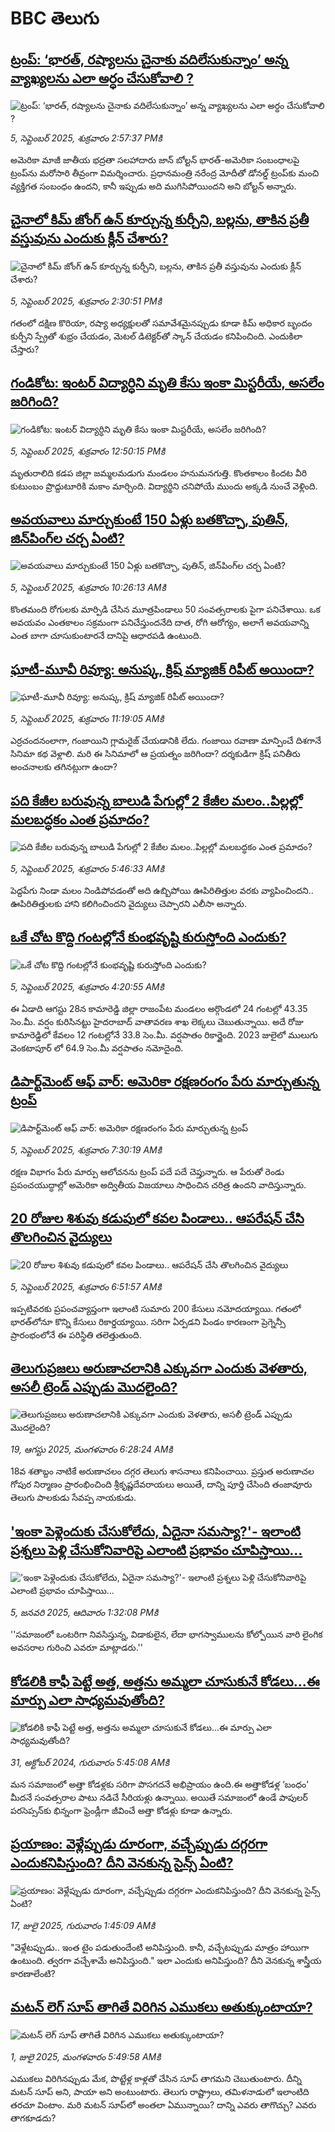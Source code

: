 # BBC తెలుగు## [ట్రంప్: ‘భారత్, రష్యాలను చైనాకు వదిలేసుకున్నాం’ అన్న వ్యాఖ్యలను ఎలా అర్ధం చేసుకోవాలి ?](https://www.bbc.com/telugu/articles/c5yg5l4159do?at_medium=RSS&at_campaign=rss?at_campaign=githubrss)![ట్రంప్: ‘భారత్, రష్యాలను చైనాకు వదిలేసుకున్నాం’ అన్న వ్యాఖ్యలను ఎలా అర్ధం చేసుకోవాలి ?](https://ichef.bbci.co.uk/ace/standard/240/cpsprodpb/fc14/live/7e5c5a70-8a6f-11f0-84c8-99de564f0440.jpg)_5, సెప్టెంబర్ 2025, శుక్రవారం 2:57:37 PMకి_అమెరికా మాజీ జాతీయ భద్రతా సలహాదారు జాన్ బోల్టన్ భారత్-అమెరికా సంబంధాలపై ట్రంప్‌ను మరోసారి తీవ్రంగా విమర్శించారు. ప్రధానమంత్రి నరేంద్ర మోదీతో డోనల్డ్ ట్రంప్‌కు మంచి వ్యక్తిగత సంబంధం ఉందని, కానీ ఇప్పుడు అది ముగిసిపోయిందని అని బోల్టన్ అన్నారు.## [చైనాలో కిమ్ జోంగ్ ఉన్ కూర్చున్న కుర్చీని, బల్లను, తాకిన ప్రతీ వస్తువును ఎందుకు క్లీన్ చేశారు?](https://www.bbc.com/telugu/articles/cly13qx750po?at_medium=RSS&at_campaign=rss?at_campaign=githubrss)![చైనాలో కిమ్ జోంగ్ ఉన్ కూర్చున్న కుర్చీని, బల్లను, తాకిన ప్రతీ వస్తువును ఎందుకు క్లీన్ చేశారు?](https://ichef.bbci.co.uk/ace/ws/240/cpsprodpb/ff4d/live/06a542c0-8a61-11f0-9cf6-cbf3e73ce2b9.jpg)_5, సెప్టెంబర్ 2025, శుక్రవారం 2:30:51 PMకి_గతంలో దక్షిణ కొరియా, రష్యా అధ్యక్షులతో సమావేశమైనప్పుడు కూడా కిమ్ అధికార బృందం కుర్చీని స్ప్రేతో శుభ్రం చేయడం, మెటల్ డిటెక్టర్‌తో స్కాన్ చేయడం కనిపించింది. ఎందుకిలా చేస్తారు?## [గండికోట: ఇంటర్ విద్యార్ధిని మృతి కేసు ఇంకా మిస్టరీయే, అసలేం జరిగింది?](https://www.bbc.com/telugu/articles/c4g75053nlko?at_medium=RSS&at_campaign=rss?at_campaign=githubrss)![గండికోట: ఇంటర్ విద్యార్ధిని మృతి కేసు ఇంకా మిస్టరీయే, అసలేం జరిగింది?](https://ichef.bbci.co.uk/ace/ws/240/cpsprodpb/c9e7/live/67caf5f0-8aba-11f0-8498-d3ef7fc40ac9.png)_5, సెప్టెంబర్ 2025, శుక్రవారం 12:50:15 PMకి_మృతురాలిది కడప జిల్లా జమ్మలమడుగు మండలం హనుమనగుత్తి. కొంతకాలం కిందట వీరి కుటుంబం ప్రొద్దుటూరికి మకాం మార్చింది. విద్యార్థిని చనిపోయే ముందు అక్కడి నుంచే వెళ్లింది.## [అవయవాలు మార్చుకుంటే 150 ఏళ్లు బతకొచ్చా, పుతిన్, జిన్‌పింగ్‌ల చర్చ ఏంటి?](https://www.bbc.com/telugu/articles/cgj147x7dg4o?at_medium=RSS&at_campaign=rss?at_campaign=githubrss)![అవయవాలు మార్చుకుంటే 150 ఏళ్లు బతకొచ్చా, పుతిన్, జిన్‌పింగ్‌ల చర్చ ఏంటి?](https://ichef.bbci.co.uk/ace/ws/240/cpsprodpb/de08/live/9bf91550-8a29-11f0-b917-03bcebef22ec.jpg)_5, సెప్టెంబర్ 2025, శుక్రవారం 10:26:13 AMకి_కొంతమంది రోగులకు  మార్పిడి చేసిన మూత్రపిండాలు 50 సంవత్సరాలకు పైగా పనిచేశాయి. ఒక అవయవం ఎంతకాలం సక్రమంగా పనిచేస్తుందనేది దాత,  రోగి ఆరోగ్యం, అలాగే అవయవాన్ని ఎంత బాగా చూసుకుంటారనే దానిపై ఆధారపడి ఉంటుంది.## [ఘాటీ-మూవీ రివ్యూ: అనుష్క, క్రిష్ మ్యాజిక్ రిపీట్ అయిందా? ](https://www.bbc.com/telugu/articles/c4gj498m529o?at_medium=RSS&at_campaign=rss?at_campaign=githubrss)![ఘాటీ-మూవీ రివ్యూ: అనుష్క, క్రిష్ మ్యాజిక్ రిపీట్ అయిందా? ](https://ichef.bbci.co.uk/ace/ws/240/cpsprodpb/0e88/live/1233b670-8a49-11f0-94f4-77b666520245.jpg)_5, సెప్టెంబర్ 2025, శుక్రవారం 11:19:05 AMకి_ఎర్ర‌చంద‌నంలాగా, గంజాయిని గ్లామ‌రైజ్ చేయ‌డానికి లేదు. గంజాయి ర‌వాణా మాన్పించే దిశ‌గానే సినిమా క‌థ వెళ్లాలి. మరి ఈ సినిమాలో ఆ ప్రయత్నం జరిగిందా? దర్శకుడిగా క్రిష్ పనితీరు అంచనాలకు తగినట్లుగా ఉందా?## [పది కేజీల బరువున్న బాలుడి పేగుల్లో 2 కేజీల మలం..పిల్లల్లో మలబద్ధకం ఎంత ప్రమాదం?](https://www.bbc.com/telugu/articles/cp98r9mze82o?at_medium=RSS&at_campaign=rss?at_campaign=githubrss)![పది కేజీల బరువున్న బాలుడి పేగుల్లో 2 కేజీల మలం..పిల్లల్లో మలబద్ధకం ఎంత ప్రమాదం?](https://ichef.bbci.co.uk/ace/ws/240/cpsprodpb/dd7d/live/f407d700-89f6-11f0-8b89-63b65a725c79.jpg)_5, సెప్టెంబర్ 2025, శుక్రవారం 5:46:33 AMకి_పెద్దపేగు నిండా మలం నిండిపోవడంతో అది ఉబ్బిపోయి ఊపిరితిత్తుల వరకు వ్యాపించిందని.. ఊపిరితిత్తులకు హాని కలిగించిందని వైద్యులు చెప్పారని ఎలీసా అన్నారు.## [ఒకే చోట కొద్ది గంటల్లోనే కుంభవృష్టి కురుస్తోంది ఎందుకు?](https://www.bbc.com/telugu/articles/cq8e21x5zd5o?at_medium=RSS&at_campaign=rss?at_campaign=githubrss)![ఒకే చోట కొద్ది గంటల్లోనే కుంభవృష్టి కురుస్తోంది ఎందుకు?](https://ichef.bbci.co.uk/ace/ws/240/cpsprodpb/6c75/live/72d8a350-8a12-11f0-8f99-19d785a353af.jpg)_5, సెప్టెంబర్ 2025, శుక్రవారం 4:20:55 AMకి_ఈ ఏడాది ఆగస్టు 28న కామారెడ్డి జిల్లా రాజంపేట మండలం అర్గొండలో 24 గంటల్లో 43.35 సెం.మీ. వర్షం కురిసినట్టు హైదరాబాద్ వాతావరణ శాఖ లెక్కలు చెబుతున్నాయి.
అదే రోజు కామారెడ్డిలో కేవలం 12 గంటల్లోనే 33.8 సెం.మీ. వర్షపాతం రికార్డైంది.
2023 జులైలో ములుగు వెంకటాపూర్ లో 64.9 సెం.మీ వర్షపాతం నమోదైంది.## [డిపార్ట్‌మెంట్ ఆఫ్ వార్: అమెరికా రక్షణరంగం పేరు మార్చుతున్న ట్రంప్](https://www.bbc.com/telugu/articles/cly0v2xpzzpo?at_medium=RSS&at_campaign=rss?at_campaign=githubrss)![డిపార్ట్‌మెంట్ ఆఫ్ వార్: అమెరికా రక్షణరంగం పేరు మార్చుతున్న ట్రంప్](https://ichef.bbci.co.uk/ace/ws/240/cpsprodpb/0d9c/live/5bc510f0-8a25-11f0-b917-03bcebef22ec.jpg)_5, సెప్టెంబర్ 2025, శుక్రవారం 7:30:19 AMకి_రక్షణ విభాగం పేరు మార్పు ఆలోచనను ట్రంప్ పదే పదే చెప్తున్నారు. ఆ పేరుతో రెండు ప్రపంచయుద్ధాల్లో అమెరికా అద్వితీయ విజయాలు సాధించిన చరిత్ర ఉందని వాదిస్తున్నారు.## [20 రోజుల శిశువు కడుపులో కవల పిండాలు.. ఆపరేషన్ చేసి తొలగించిన వైద్యులు](https://www.bbc.com/telugu/articles/c4gklzwl4wdo?at_medium=RSS&at_campaign=rss?at_campaign=githubrss)![20 రోజుల శిశువు కడుపులో కవల పిండాలు.. ఆపరేషన్ చేసి తొలగించిన వైద్యులు](https://ichef.bbci.co.uk/ace/ws/240/cpsprodpb/7e89/live/d6d2ce80-8a03-11f0-84c8-99de564f0440.jpg)_5, సెప్టెంబర్ 2025, శుక్రవారం 6:51:57 AMకి_ఇప్పటివరకు ప్రపంచవ్యాప్తంగా ఇలాంటి సుమారు 200 కేసులు నమోదయ్యాయి. గతంలో భారత్‌లోనూ కొన్ని కేసులు రికార్డయ్యాయి. 
సరిగా ఏర్పడని పిండం కారణంగా ప్రెగ్నెన్సీ ప్రారంభంలోనే ఈ పరిస్థితి తలెత్తుతుంది.## [తెలుగుప్రజలు అరుణాచలానికి ఎక్కువగా ఎందుకు వెళతారు, అసలీ ట్రెండ్ ఎప్పుడు మొదలైంది? ](https://www.bbc.com/telugu/articles/c8jp32zrzxpo?at_medium=RSS&at_campaign=rss?at_campaign=githubrss)![తెలుగుప్రజలు అరుణాచలానికి ఎక్కువగా ఎందుకు వెళతారు, అసలీ ట్రెండ్ ఎప్పుడు మొదలైంది? ](https://ichef.bbci.co.uk/ace/ws/240/cpsprodpb/cf2d/live/01932bf0-7d85-11f0-98a0-956f61945264.jpg)_19, ఆగస్టు 2025, మంగళవారం 6:28:24 AMకి_18వ శతాబ్దం నాటికే అరుణాచలం దగ్గర తెలుగు శాసనాలు కనిపించాయి. ప్రస్తుత అరుణాచల గోపుర నిర్మాణం ప్రారంభించింది శ్రీకృష్ణదేవరాయలు అయితే, దాన్ని పూర్తి చేసింది తంజావూరు తెలుగు పాలకుడు సేవప్ప నాయకుడు.## ['ఇంకా పెళ్లెందుకు చేసుకోలేదు, ఏదైనా సమస్యా?'- ఇలాంటి ప్రశ్నలు పెళ్లి చేసుకోనివారిపై ఎలాంటి ప్రభావం చూపిస్తాయి... ](https://www.bbc.com/telugu/articles/cgq1w3lz7yyo?at_medium=RSS&at_campaign=rss?at_campaign=githubrss)!['ఇంకా పెళ్లెందుకు చేసుకోలేదు, ఏదైనా సమస్యా?'- ఇలాంటి ప్రశ్నలు పెళ్లి చేసుకోనివారిపై ఎలాంటి ప్రభావం చూపిస్తాయి... ](https://ichef.bbci.co.uk/ace/ws/240/cpsprodpb/f6de/live/72c94a60-cb3e-11ef-87df-d575b9a434a4.jpg)_5, జనవరి 2025, ఆదివారం 1:32:08 PMకి_''సమాజంలో ఒంటరిగా నివసిస్తున్న, విడాకులైన, లేదా భాగస్వాములను కోల్పోయిన వారి లైంగిక అవసరాల గురించి ఎవరూ మాట్లాడరు.''## [కోడలికి కాఫీ పెట్టే అత్త, అత్తను అమ్మలా చూసుకునే కోడలు...ఈ మార్పు ఎలా సాధ్యమవుతోంది?](https://www.bbc.com/telugu/articles/c1l41zl8el2o?at_medium=RSS&at_campaign=rss?at_campaign=githubrss)![కోడలికి కాఫీ పెట్టే అత్త, అత్తను అమ్మలా చూసుకునే కోడలు...ఈ మార్పు ఎలా సాధ్యమవుతోంది?](https://ichef.bbci.co.uk/ace/ws/240/cpsprodpb/2b61/live/9176a6d0-8b0e-11ef-a81b-b1eda9741da3.jpg)_31, అక్టోబర్ 2024, గురువారం 5:45:08 AMకి_మన సమాజంలో అత్తా కోడళ్లకు సరిగా పొసగదనే అభిప్రాయం ఉంది.ఈ అత్తాకోడళ్ల ‘బంధం’ మీదనే సంవత్సరాల పాటు నడిచే సీరియళ్లు ఉన్నాయి. అయితే సమాజంలో ఉండే పాపులర్ పరసెప్సన్‌కు భిన్నంగా ఫ్రెండ్లీగా జీవించే అత్తా కోడళ్లు కూడా ఉన్నారు.## [ప్రయాణం: వెళ్లేప్పుడు దూరంగా, వచ్చేప్పుడు దగ్గరగా ఎందుకనిపిస్తుంది? దీని వెనకున్న సైన్స్ ఏంటి?](https://www.bbc.com/telugu/articles/c0l4y727n1jo?at_medium=RSS&at_campaign=rss?at_campaign=githubrss)![ప్రయాణం: వెళ్లేప్పుడు దూరంగా, వచ్చేప్పుడు దగ్గరగా ఎందుకనిపిస్తుంది? దీని వెనకున్న సైన్స్ ఏంటి?](https://ichef.bbci.co.uk/ace/ws/240/cpsprodpb/054c/live/6957c010-62b0-11f0-8e78-11023c48a856.png)_17, జులై 2025, గురువారం 1:45:09 AMకి_"వెళ్లేటప్పుడు.. ఇంత టైం పడుతుందేంటి అనిపిస్తుంది. కానీ, వచ్చేటప్పుడు మాత్రం హాయిగా ఉంటుంది. త్వరగా వచ్చేశామే అనిపిస్తుంది." ఇలా ఎందుకు అనిపిస్తుంది? దీని వెనకున్న శాస్త్రీయ కారణాలేంటి?## [మటన్ లెగ్ సూప్ తాగితే విరిగిన ఎముకలు అతుక్కుంటాయా?](https://www.bbc.com/telugu/articles/c0l4g92j8kzo?at_medium=RSS&at_campaign=rss?at_campaign=githubrss)![మటన్ లెగ్ సూప్ తాగితే విరిగిన ఎముకలు అతుక్కుంటాయా?](https://ichef.bbci.co.uk/ace/ws/240/cpsprodpb/b31e/live/cce532c0-6d41-11f0-9462-bb509dc78127.jpg)_1, జులై 2025, మంగళవారం 5:49:58 AMకి_ఎముకలు విరిగినప్పుడు మేక, పొట్టేళ్ల కాళ్లతో చేసిన సూప్ తాగమని చెబుతుంటారు. దీన్ని మటన్ సూప్ అని, పాయా అని అంటుంటారు. తెలుగు రాష్ట్రాలు, తమిళనాడులో ఇలాంటిది తరచూ వింటాం. మరి మటన్ సూప్‌లో అంతలా ఏమున్నాయి? దాన్ని ఎవరు తాగొచ్చు? ఎవరు తాగకూడదు?